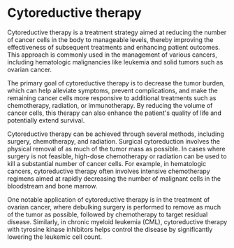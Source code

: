 <!--
source: GPT-4o
treats: cancer, tumors, chronic myeloid leukemia (CML)
tags: surgery chemotherapy radiotherapy immunotherapy
-->

# Cytoreductive therapy

Cytoreductive therapy is a treatment strategy aimed at reducing the number of cancer cells in the body to manageable levels, thereby improving the effectiveness of subsequent treatments and enhancing patient outcomes. This approach is commonly used in the management of various cancers, including hematologic malignancies like leukemia and solid tumors such as ovarian cancer.

The primary goal of cytoreductive therapy is to decrease the tumor burden, which can help alleviate symptoms, prevent complications, and make the remaining cancer cells more responsive to additional treatments such as chemotherapy, radiation, or immunotherapy. By reducing the volume of cancer cells, this therapy can also enhance the patient's quality of life and potentially extend survival.

Cytoreductive therapy can be achieved through several methods, including surgery, chemotherapy, and radiation. Surgical cytoreduction involves the physical removal of as much of the tumor mass as possible. In cases where surgery is not feasible, high-dose chemotherapy or radiation can be used to kill a substantial number of cancer cells. For example, in hematologic cancers, cytoreductive therapy often involves intensive chemotherapy regimens aimed at rapidly decreasing the number of malignant cells in the bloodstream and bone marrow.

One notable application of cytoreductive therapy is in the treatment of ovarian cancer, where debulking surgery is performed to remove as much of the tumor as possible, followed by chemotherapy to target residual disease. Similarly, in chronic myeloid leukemia (CML), cytoreductive therapy with tyrosine kinase inhibitors helps control the disease by significantly lowering the leukemic cell count.
